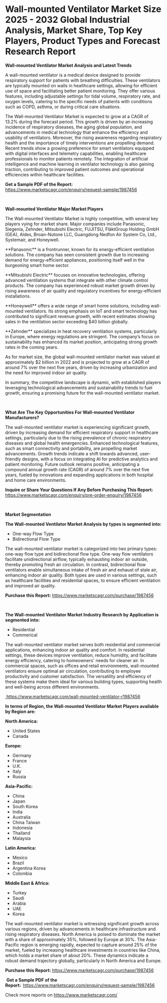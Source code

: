 <p><h1>Wall-mounted Ventilator Market Size 2025 - 2032 Global Industrial Analysis, Market Share, Top Key Players, Product Types and Forecast Research Report</h1></p><p><strong>Wall-mounted Ventilator Market Analysis and Latest Trends</strong></p>
<p><p>A wall-mounted ventilator is a medical device designed to provide respiratory support for patients with breathing difficulties. These ventilators are typically mounted on walls in healthcare settings, allowing for efficient use of space and facilitating better patient monitoring. They offer various features, including adjustable settings for tidal volume, respiratory rate, and oxygen levels, catering to the specific needs of patients with conditions such as COPD, asthma, or during critical care situations.</p><p>The Wall-mounted Ventilator Market is expected to grow at a CAGR of 13.2% during the forecast period. This growth is driven by an increasing incidence of respiratory diseases, the aging global population, and advancements in medical technology that enhance the efficiency and usability of ventilators. Moreover, the rising awareness regarding respiratory health and the importance of timely interventions are propelling demand. Recent trends show a growing preference for smart ventilators equipped with digital interfaces and telemetry capabilities, enabling healthcare professionals to monitor patients remotely. The integration of artificial intelligence and machine learning in ventilator technology is also gaining traction, contributing to improved patient outcomes and operational efficiencies within healthcare facilities.</p></p>
<p><strong>Get a Sample PDF of the Report:&nbsp;</strong> <a href="https://www.marketscagr.com/enquiry/request-sample/1987456?utm_campaign=1944&utm_medium=2&utm_source=Github&utm_content=ia&utm_term=02032025&utm_id=wall-mounted-ventilator">https://www.marketscagr.com/enquiry/request-sample/1987456</a></p>
<p>&nbsp;</p>
<p><strong>Wall-mounted Ventilator Major Market Players</strong></p>
<p><p>The Wall-mounted Ventilator Market is highly competitive, with several key players vying for market share. Major companies include Panasonic, Siegenia, Zehnder, Mitsubishi Electric, FUJITSU, FläktGroup Holding GmbH (GEA), Aldes, Broan-Nutone LLC, Guangdong Nedfon Air System Co, Ltd., Systemair, and Honeywell. </p><p>**Panasonic** is a frontrunner, known for its energy-efficient ventilation solutions. The company has seen consistent growth due to increasing demand for energy-efficient appliances, positioning itself well in the burgeoning smart home sector.</p><p>**Mitsubishi Electric** focuses on innovative technologies, offering advanced ventilation systems that integrate with other climate control products. The company has experienced robust market growth driven by rising awareness of air quality and regulatory incentives for energy-efficient installations.</p><p>**Honeywell** offers a wide range of smart home solutions, including wall-mounted ventilators. Its strong emphasis on IoT and smart technology has contributed to significant revenue growth, with recent estimates showing sales in the ventilation sector exceeding $40 billion globally.</p><p>**Zehnder** specializes in heat recovery ventilation systems, particularly in Europe, where energy regulations are stringent. The company’s focus on sustainability has enhanced its market position, anticipating strong growth rates in the coming years.</p><p>As for market size, the global wall-mounted ventilator market was valued at approximately $2 billion in 2022 and is projected to grow at a CAGR of around 7% over the next five years, driven by increasing urbanization and the need for improved indoor air quality.</p><p>In summary, the competitive landscape is dynamic, with established players leveraging technological advancements and sustainability trends to fuel growth, ensuring a promising future for the wall-mounted ventilator market.</p></p>
<p>&nbsp;</p>
<p><strong>What Are The Key Opportunities For Wall-mounted Ventilator Manufacturers?</strong></p>
<p><p>The wall-mounted ventilator market is experiencing significant growth, driven by increasing demand for efficient respiratory support in healthcare settings, particularly due to the rising prevalence of chronic respiratory diseases and global health emergencies. Enhanced technological features, such as smart connectivity and portability, are propelling market advancements. Growth trends indicate a shift towards advanced, user-friendly designs, with a focus on integrating AI for predictive analytics and patient monitoring. Future outlook remains positive, anticipating a compound annual growth rate (CAGR) of around 7% over the next five years, fueled by innovations and expanding applications in both hospital and home care environments.</p></p>
<p><strong>Inquire or Share Your Questions If Any Before Purchasing This Report:</strong> <a href="https://www.marketscagr.com/enquiry/pre-order-enquiry/1987456?utm_campaign=1944&utm_medium=2&utm_source=Github&utm_content=ia&utm_term=02032025&utm_id=wall-mounted-ventilator">https://www.marketscagr.com/enquiry/pre-order-enquiry/1987456</a></p>
<p>&nbsp;</p>
<p><strong>Market Segmentation</strong></p>
<p><strong>The Wall-mounted Ventilator Market Analysis by types is segmented into:</strong></p>
<p><ul><li>One-way Flow Type</li><li>Bidirectional Flow Type</li></ul></p>
<p><p>The wall-mounted ventilator market is categorized into two primary types: one-way flow type and bidirectional flow type. One-way flow ventilators facilitate unidirectional airflow, typically exhausting indoor air outside, thereby promoting fresh air circulation. In contrast, bidirectional flow ventilators enable simultaneous intake of fresh air and exhaust of stale air, enhancing indoor air quality. Both types are used in various settings, such as healthcare facilities and residential spaces, to ensure efficient ventilation and improved air quality.</p></p>
<p><strong>Purchase this Report:&nbsp;</strong><a href="https://www.marketscagr.com/purchase/1987456?utm_campaign=1944&utm_medium=2&utm_source=Github&utm_content=ia&utm_term=02032025&utm_id=wall-mounted-ventilator">https://www.marketscagr.com/purchase/1987456</a></p>
<p>&nbsp;</p>
<p><strong>The Wall-mounted Ventilator Market Industry Research by Application is segmented into:</strong></p>
<p><ul><li>Residential</li><li>Commerical</li></ul></p>
<p><p>The wall-mounted ventilator market serves both residential and commercial applications, enhancing indoor air quality and comfort. In residential settings, these devices improve ventilation, reduce humidity, and facilitate energy efficiency, catering to homeowners' needs for cleaner air. In commercial spaces, such as offices and retail environments, wall-mounted ventilators ensure optimal air circulation, contributing to employee productivity and customer satisfaction. The versatility and efficiency of these systems make them ideal for various building types, supporting health and well-being across different environments.</p></p>
<p><a href="https://www.marketscagr.com/wall-mounted-ventilator-r1987456?utm_campaign=1944&utm_medium=2&utm_source=Github&utm_content=ia&utm_term=02032025&utm_id=wall-mounted-ventilator">&nbsp;https://www.marketscagr.com/wall-mounted-ventilator-r1987456</a></p>
<p><strong>In terms of Region, the Wall-mounted Ventilator Market Players available by Region are:</strong></p>
<p>
    <p> <strong> North America: </strong>
        <ul>
            <li>United States</li>
            <li>Canada</li>
        </ul>
        </p> 
    <p> <strong> Europe: </strong>
        <ul>
            <li>Germany</li>
            <li>France</li>
            <li>U.K.</li>
            <li>Italy</li>
            <li>Russia</li>
        </ul>
        </p> 
    <p> <strong> Asia-Pacific: </strong>
        <ul>
            <li>China</li>
            <li>Japan</li>
            <li>South Korea</li>
            <li>India</li>
            <li>Australia</li>
            <li>China Taiwan</li>
            <li>Indonesia</li>
            <li>Thailand</li>
            <li>Malaysia</li>
        </ul>
        </p> 
    <p> <strong> Latin America: </strong>
        <ul>
            <li>Mexico</li>
            <li>Brazil</li>
            <li>Argentina Korea</li>
            <li>Colombia</li>
        </ul>
        </p> 
    <p> <strong> Middle East & Africa: </strong>
        <ul>
            <li>Turkey</li>
            <li>Saudi</li>
            <li>Arabia</li>
            <li>UAE</li>
            <li>Korea</li>
        </ul>
    </p>
    </p>
<p><p>The wall-mounted ventilator market is witnessing significant growth across various regions, driven by advancements in healthcare infrastructure and rising respiratory diseases. North America is poised to dominate the market with a share of approximately 35%, followed by Europe at 30%. The Asia-Pacific region is emerging rapidly, expected to capture around 25% of the market, fueled by increasing healthcare investments in countries like China, which holds a market share of about 20%. These dynamics indicate a robust demand trajectory globally, particularly in North America and Europe.</p></p>
<p><strong>Purchase this Report: </strong><a href="https://www.marketscagr.com/purchase/1987456?utm_campaign=1944&utm_medium=2&utm_source=Github&utm_content=ia&utm_term=02032025&utm_id=wall-mounted-ventilator">https://www.marketscagr.com/purchase/1987456</a></p>
<p>&nbsp;<strong>Get a Sample PDF of the Report:&nbsp;&nbsp;</strong><a href="https://www.marketscagr.com/enquiry/request-sample/1987456?utm_campaign=1944&utm_medium=2&utm_source=Github&utm_content=ia&utm_term=02032025&utm_id=wall-mounted-ventilator">https://www.marketscagr.com/enquiry/request-sample/1987456</a></p>
<p><strong></strong></p>
<p>Check more reports on <a href="https://www.marketscagr.com/?utm_campaign=1944&utm_medium=2&utm_source=Github&utm_content=ia&utm_term=02032025&utm_id=wall-mounted-ventilator">https://www.marketscagr.com/</a></p>